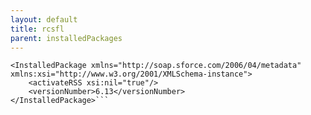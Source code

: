 ```yaml
---
layout: default
title: rcsfl
parent: installedPackages
---
```


```<?xml version="1.0" encoding="UTF-8"?>
<InstalledPackage xmlns="http://soap.sforce.com/2006/04/metadata" xmlns:xsi="http://www.w3.org/2001/XMLSchema-instance">
    <activateRSS xsi:nil="true"/>
    <versionNumber>6.13</versionNumber>
</InstalledPackage>```
